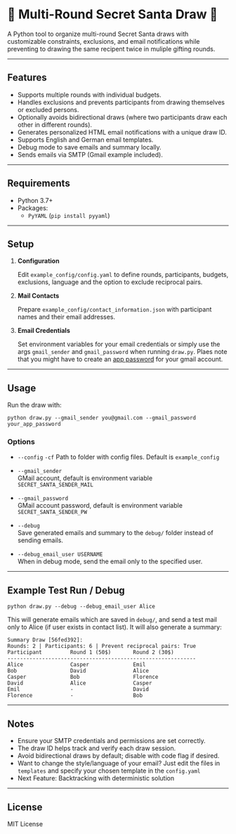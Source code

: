 # 🎄 Multi-Round Secret Santa Draw 🎁

A Python tool to organize multi-round Secret Santa draws with customizable constraints, exclusions, and email notifications while preventing to drawing the same recipent twice in muliple gifting rounds.

---

## Features

- Supports multiple rounds with individual budgets.
- Handles exclusions and prevents participants from drawing themselves or excluded persons.
- Optionally avoids bidirectional draws (where two participants draw each other in different rounds).
- Generates personalized HTML email notifications with a unique draw ID.
- Supports English and German email templates.
- Debug mode to save emails and summary locally.
- Sends emails via SMTP (Gmail example included).

---

## Requirements

- Python 3.7+
- Packages:
  - `PyYAML` (`pip install pyyaml`)
  
---

## Setup

1. **Configuration**

   Edit `example_config/config.yaml` to define rounds, participants, budgets, exclusions, language and the option to exclude reciprocal pairs.

2. **Mail Contacts**

   Prepare `example_config/contact_information.json` with participant names and their email addresses.

3. **Email Credentials**

   Set environment variables for your email credentials or simply use the args `gmail_sender` and `gmail_password` when running `draw.py`. Plaes note that you might have to create an [app password](https://support.google.com/mail/answer/185833?hl=en) for your gmail account.



---

## Usage

Run the draw with:

`python draw.py --gmail_sender you@gmail.com --gmail_password your_app_password`

### Options

- `--config` `-cf`
  Path to folder with config files. Default is `example_config` 

- `--gmail_sender`  
   GMail account, default is environment variable `SECRET_SANTA_SENDER_MAIL`

- `--gmail_password`  
  GMail account password, default is environment variable `SECRET_SANTA_SENDER_PW`

- `--debug`  
Save generated emails and summary to the `debug/` folder instead of sending emails.

- `--debug_email_user USERNAME`  
  When in debug mode, send the email only to the specified user.

---

## Example Test Run / Debug

`python draw.py --debug --debug_email_user Alice`


This will generate emails which are saved in `debug/`, and send a test mail only to Alice (if user exists in contact list). It will also generate a summary:
```
Summary Draw [56fed392]:
Rounds: 2 | Participants: 6 | Prevent reciprocal pairs: True
Participant         Round 1 (50$)       Round 2 (30$)       
------------------------------------------------------------
Alice               Casper              Emil                
Bob                 David               Alice               
Casper              Bob                 Florence            
David               Alice               Casper              
Emil                -                   David               
Florence            -                   Bob     
```

---

## Notes

- Ensure your SMTP credentials and permissions are set correctly.
- The draw ID helps track and verify each draw session.
- Avoid bidirectional draws by default; disable with code flag if desired.
- Want to change the style/language of your email? Just edit the files in `templates` and specify your chosen template in the `config.yaml`
- Next Feature: Backtracking with deterministic solution

---

## License

MIT License
